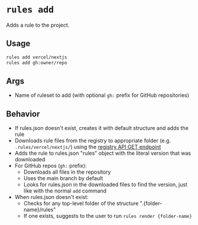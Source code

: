 # `rules add`

Adds a rule to the project.

## Usage

```bash
rules add vercel/nextjs
rules add gh:owner/repo
```

## Args

- Name of ruleset to add (with optional `gh:` prefix for GitHub repositories)

## Behavior

- If rules.json doesn't exist, creates it with default structure and adds the rule
- Downloads rule files from the registry to appropriate folder (e.g. `.rules/vercel/nextjs/`) using the [registry API GET endpoint](../registry-api.md#get)
- Adds the rule to rules.json "rules" object with the literal version that was downloaded
- For GitHub repos (`gh:` prefix):
  - Downloads all files in the repository
  - Uses the main branch by default
  - Looks for rules.json in the downloaded files to find the version, just like with the normal `add` command
- When rules.json doesn't exist:
  - Checks for any top-level folder of the structure ".{folder-name}/rules"
  - If one exists, suggests to the user to run `rules render {folder-name}`